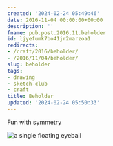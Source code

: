 ```yaml
---
created: '2024-02-24 05:49:46'
date: 2016-11-04 00:00:00+00:00
description: ''
fname: pub.post.2016.11.beholder
id: ljyefumk7bo41jr2marzoa1
redirects:
- /craft/2016/beholder/
- /2016/11/04/beholder/
slug: beholder
tags:
- drawing
- sketch-club
- craft
title: Beholder
updated: '2024-02-24 05:50:33'
---
```


Fun with symmetry

![a single floating eyeball](assets/img/2016/cover-2016-11-04.jpg)